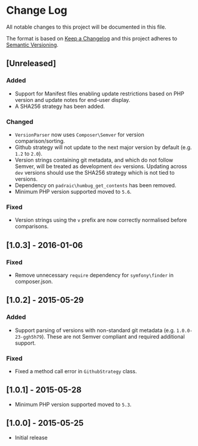 # Change Log
All notable changes to this project will be documented in this file.

The format is based on [Keep a Changelog](http://keepachangelog.com/)
and this project adheres to [Semantic Versioning](http://semver.org/).

## [Unreleased]
### Added
- Support for Manifest files enabling update restrictions based on PHP
version and update notes for end-user display.
- A SHA256 strategy has been added. 

### Changed
- `VersionParser` now uses `Composer\Semver` for version comparison/sorting.
- Github strategy will not update to the next major version by default (e.g.
`1.2` to `2.0`).
- Version strings containing git metadata, and which do not follow Semver,
will be treated as development `dev` versions. Updating across `dev` versions
should use the SHA256 strategy which is not tied to versions.
- Dependency on `padraic\humbug_get_contents` has been removed.
- Minimum PHP version supported moved to `5.6`.

### Fixed
- Version strings using the `v` prefix are now correctly normalised before
comparisons.

## [1.0.3] - 2016-01-06

### Fixed
- Remove unnecessary `require` dependency for `symfony\finder` in composer.json.

## [1.0.2] - 2015-05-29

### Added
- Support parsing of versions with non-standard git metadata (e.g. `1.0.0-23-ggh5h79`).
These are not Semver compliant and required additional support.

### Fixed
- Fixed a method call error in `GithubStrategy` class.

## [1.0.1] - 2015-05-28

- Minimum PHP version supported moved to `5.3`.

## [1.0.0] - 2015-05-25

- Initial release
